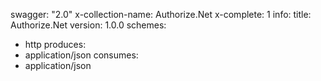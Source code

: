 swagger: "2.0"
x-collection-name: Authorize.Net
x-complete: 1
info:
  title: Authorize.Net
  version: 1.0.0
schemes:
- http
produces:
- application/json
consumes:
- application/json